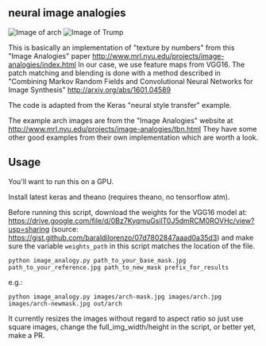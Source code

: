 neural image analogies
----------------------
![Image of arch](https://raw.githubusercontent.com/awentzonline/image-analogies/master/images/image-analogy-explanation.jpg)
![Image of Trump](https://raw.githubusercontent.com/awentzonline/image-analogies/master/images/trump-image-analogy.jpg)

This is basically an implementation of "texture by numbers" from this "Image Analogies" paper http://www.mrl.nyu.edu/projects/image-analogies/index.html In our case, we use feature maps from VGG16. The patch matching and blending is done with a method described in "Combining Markov Random Fields and Convolutional Neural Networks for Image Synthesis" http://arxiv.org/abs/1601.04589

The code is adapted from the Keras "neural style transfer" example.

The example arch images are from the "Image Analogies" website at http://www.mrl.nyu.edu/projects/image-analogies/tbn.html
They have some other good examples from their own implementation which
are worth a look.

Usage
-----
You'll want to run this on a GPU.

Install latest keras and theano (requires theano, no tensorflow atm).

Before running this script, download the weights for the VGG16 model at:
https://drive.google.com/file/d/0Bz7KyqmuGsilT0J5dmRCM0ROVHc/view?usp=sharing
(source: https://gist.github.com/baraldilorenzo/07d7802847aaad0a35d3)
and make sure the variable `weights_path` in this script matches the location of the file.

`python image_analogy.py path_to_your_base_mask.jpg path_to_your_reference.jpg path_to_new_mask prefix_for_results`

e.g.:

`python image_analogy.py images/arch-mask.jpg images/arch.jpg images/arch-newmask.jpg out/arch`

It currently resizes the images without regard to aspect ratio so just use square
images, change the full_img_width/height in the script, or better yet, make a PR.
